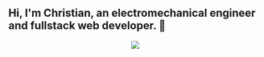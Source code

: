 ## Hi, I'm Christian, an electromechanical engineer and fullstack web developer. 👋

<div align="center">
  <img src="http://github-readme-streak-stats.herokuapp.com?user=ChrisJRM92&theme=algolia&background=0d1117&hide_border=true" />
</div>
